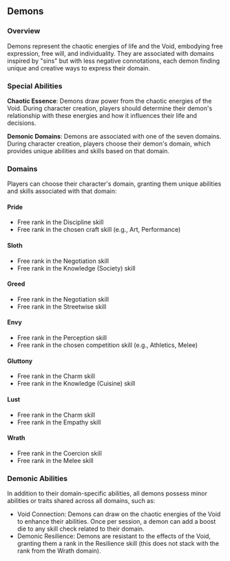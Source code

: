 ## Demons

### Overview

Demons represent the chaotic energies of life and the Void, embodying free expression, free will, and individuality. They are associated with domains inspired by "sins" but with less negative connotations, each demon finding unique and creative ways to express their domain.

### Special Abilities

**Chaotic Essence**: Demons draw power from the chaotic energies of the Void. During character creation, players should determine their demon's relationship with these energies and how it influences their life and decisions.

**Demonic Domains**: Demons are associated with one of the seven domains. During character creation, players choose their demon's domain, which provides unique abilities and skills based on that domain.

### Domains

Players can choose their character's domain, granting them unique abilities and skills associated with that domain:

#### Pride

- Free rank in the Discipline skill
- Free rank in the chosen craft skill (e.g., Art, Performance)

#### Sloth

- Free rank in the Negotiation skill
- Free rank in the Knowledge (Society) skill

#### Greed

- Free rank in the Negotiation skill
- Free rank in the Streetwise skill

#### Envy

- Free rank in the Perception skill
- Free rank in the chosen competition skill (e.g., Athletics, Melee)

#### Gluttony

- Free rank in the Charm skill
- Free rank in the Knowledge (Cuisine) skill

#### Lust

- Free rank in the Charm skill
- Free rank in the Empathy skill

#### Wrath

- Free rank in the Coercion skill
- Free rank in the Melee skill

### Demonic Abilities

In addition to their domain-specific abilities, all demons possess minor abilities or traits shared across all domains, such as:

- Void Connection: Demons can draw on the chaotic energies of the Void to enhance their abilities. Once per session, a demon can add a boost die to any skill check related to their domain.
- Demonic Resilience: Demons are resistant to the effects of the Void, granting them a rank in the Resilience skill (this does not stack with the rank from the Wrath domain).
